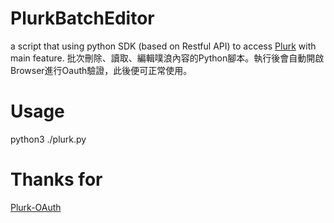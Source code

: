 # PlurkBatchEditor

a script that using python SDK (based on Restful API) to access [Plurk](https://www.plurk.com/) with main feature.
批次刪除、讀取、編輯噗浪內容的Python腳本。執行後會自動開啟Browser進行Oauth驗證，此後便可正常使用。

# Usage
python3 ./plurk.py

# Thanks for 
[Plurk-OAuth](https://github.com/clsung/plurk-oauth)


